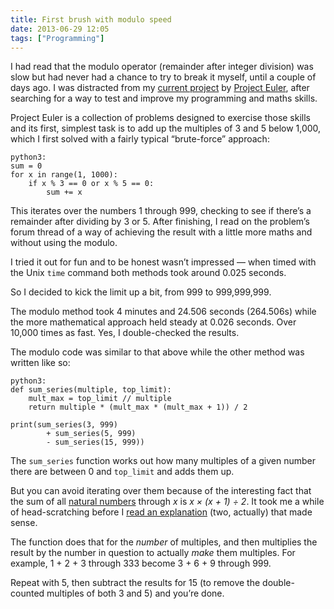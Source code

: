 ```yaml
---
title: First brush with modulo speed
date: 2013-06-29 12:05
tags: ["Programming"]
---
```


I had read that the modulo operator (remainder after integer division) was slow but had never had a chance to try to break it myself, until a couple of days ago. I was distracted from my [current project][dip] by [Project Euler][pe], after searching for a way to test and improve my programming and maths skills.

[dip]: http://getpython3.com/diveintopython3/
[pe]: http://projecteuler.net

Project Euler is a collection of problems designed to exercise those skills and its first, simplest task is to add up the multiples of 3 and 5 below 1,000, which I first solved with a fairly typical “brute-force” approach:

    python3:
    sum = 0
    for x in range(1, 1000):
        if x % 3 == 0 or x % 5 == 0:
            sum += x

This iterates over the numbers 1 through 999, checking to see if there’s a remainder after dividing by 3 or 5. After finishing, I read on the problem’s forum thread of a way of achieving the result with a little more maths and without using the modulo.

I tried it out for fun and to be honest wasn’t impressed — when timed with the Unix `time` command both methods took around 0.025 seconds.

So I decided to kick the limit up a bit, from 999 to 999,999,999.

The modulo method took 4 minutes and 24.506 seconds (264.506s) while the more mathematical approach held steady at 0.026 seconds. Over 10,000 times as fast. Yes, I double-checked the results.

The modulo code was similar to that above while the other method was written like so:

    python3:
    def sum_series(multiple, top_limit):
        mult_max = top_limit // multiple
        return multiple * (mult_max * (mult_max + 1)) / 2

    print(sum_series(3, 999)
            + sum_series(5, 999)
            - sum_series(15, 999))

The `sum_series` function works out how many multiples of a given number there are between 0 and `top_limit` and adds them up.

But you can avoid iterating over them because of the interesting fact that the sum of all [natural numbers][natn] through *x* is *x × (x + 1) ÷ 2*. It took me a while of head-scratching before I [read an explanation][gauss] (two, actually) that made sense.

[natn]: http://en.wikipedia.org/wiki/Natural_numbers
[gauss]: http://mathandmultimedia.com/2010/09/15/sum-first-n-positive-integers/

The function does that for the *number* of multiples, and then multiplies the result by the number in question to actually *make* them multiples. For example, 1 + 2 + 3 through 333 become 3 + 6 + 9 through 999.

Repeat with 5, then subtract the results for 15 (to remove the double-counted multiples of both 3 and 5) and you’re done.

